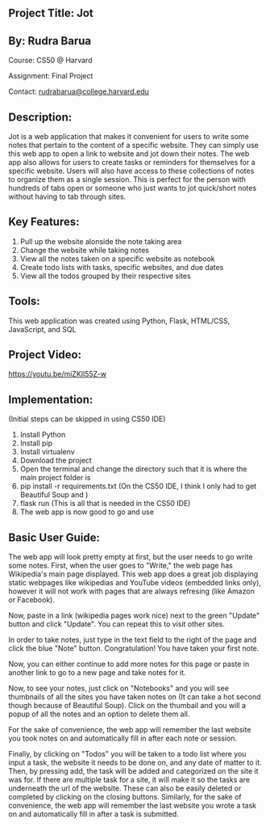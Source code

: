 ## Project Title: Jot
## By: Rudra Barua
Course: CS50 @ Harvard

Assignment: Final Project

Contact: rudrabarua@college.harvard.edu

## Description:
Jot is a web application that makes it convenient for users to write some notes that pertain to the content of a specific website. They can simply use this web app to open a link to website and jot down their notes. The web app also allows for users to create tasks or reminders for themselves for a specific website.
Users will also have access to these collections of notes to organize them as a single session. This is perfect for the person with hundreds of tabs open or someone who just wants to jot quick/short notes without having to tab through sites.

## Key Features:

1. Pull up the website alonside the note taking area
2. Change the website while taking notes  
3. View all the notes taken on a specific website as notebook
4. Create todo lists with tasks, specific websites, and due dates 
5. View all the todos grouped by their respective sites

## Tools:
This web application was created using Python, Flask, HTML/CSS, JavaScript, and SQL

## Project Video:
https://youtu.be/miZKIl55Z-w

## Implementation:
(Initial steps can be skipped in using CS50 IDE)
1. Install Python
2. Install pip
3. Install virtualenv
4. Download the project
5. Open the terminal and change the directory such that it is where the main project folder is
6. pip install -r requirements.txt  (On the CS50 IDE, I think I only had to get Beautiful Soup and )
7. flask run (This is all that is needed in the CS50 IDE)
8. The web app is now good to go and use

## Basic User Guide:
The web app will look pretty empty at first, but the user needs to go write some notes. First, when the user goes to "Write," the web page has Wikipedia's main page
displayed. This web app does a great job displaying static webpages like wikipedias and YouTube videos (embedded links only), however it will not work with pages that are
always refresing (like Amazon or Facebook). 

Now, paste in a link (wikipedia pages work nice) next to the green "Update" button and click "Update". You can repeat this to visit other sites. 

In order to take notes, just type in the text field to the right of the page and click the blue "Note" button. Congratulation! You have taken your first note.

Now, you can either continue to add more notes for this page or paste in another link to go to a new page and take notes for it.

Now, to see your notes, just click on "Notebooks" and you will see thumbnails of all the sites you have taken notes on (It can take a hot second though because of Beautiful Soup). Click on the thumbail and you will a popup of all the notes and an option to delete them all. 

For the sake of convenience, the web app will remember the last website you took notes on and automatically fill in after each note or session.

Finally, by clicking on "Todos" you will be taken to a todo list where you input a task, the website it needs to be done on, and any date of matter to it. Then, by pressing add, the task will be added and categorized on the site it was for. If there are multiple task for a site, it will make it so the tasks are underneath the url of the website. These can also be easily deleted or completed by clicking on the closing buttons. Similarly, for the sake of convenience, the web app will remember the last website you wrote a task on and automatically fill in after a task is submitted.
